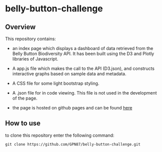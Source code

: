 # belly-button-challenge
## Overview
This repository contains:
- an index page which displays a dashboard of data retrieved from the Belly Button Biodiversity API. It has been built using the D3 and Plotly libraries of Javascript.

- A app.js file which makes the call to the API (D3.json), and constructs interactive graphs based on sample data and metadata.

- A CSS file for some light bootstrap styling.

- A .json file for in code viewing. This file is not used in the development of the page.

- the page is hosted on github pages and can be found [here](https://gpn87.github.io/belly-button-challenge/)

## How to use
to clone this repository enter the following command:
```
git clone https://github.com/GPN87/belly-button-challenge.git
```
